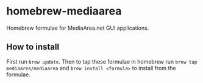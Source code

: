 homebrew-mediaarea
================
Homebrew formulae for MediaArea.net GUI applications.

How to install
--------------------------
First run `brew update`. Then to tap these formulae in homebrew run `brew tap mediaarea/mediaarea` and `brew install <formula>` to install from the formulae.

